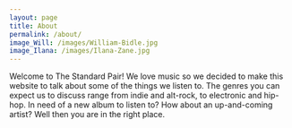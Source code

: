 ```yaml
---
layout: page
title: About
permalink: /about/
image_Will: /images/William-Bidle.jpg
image_Ilana: /images/Ilana-Zane.jpg
---
```


Welcome to The Standard Pair! We love music so we decided to make this website to talk about some of the things we listen to. The genres you can expect us to discuss range from indie and alt-rock, to electronic and hip-hop. In need of a new album to listen to? How about an up-and-coming artist? Well then you are in the right place.
